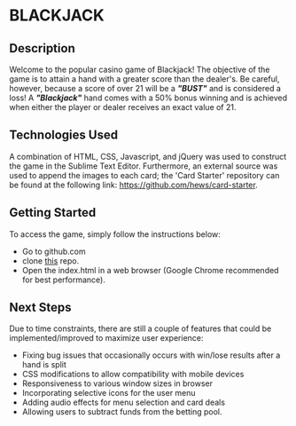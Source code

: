 BLACKJACK
=========
## Description
Welcome to the popular casino game of Blackjack! The objective of the game is to attain a hand with a greater score than the dealer's. Be careful, however, because a score of over 21 will 
be a **_"BUST"_** and is considered a loss! A **_"Blackjack"_** hand comes with a 
50% bonus winning and is achieved when either the player or dealer receives an exact value of 21.

## Technologies Used
A combination of HTML, CSS, Javascript, and jQuery was used to construct the game in the
Sublime Text Editor. Furthermore, an external source was used to append the 
images to each card; the 'Card Starter' repository can be found at the following
link: https://github.com/hews/card-starter.

## Getting Started
To access the game, simply follow the instructions below:
  * Go to github.com
  * clone [this](git@github.com:tintran519/blackJack.git) repo.
  * Open the index.html in a web browser (Google Chrome recommended for best performance).

## Next Steps
Due to time constraints, there are still a couple of features that could be
implemented/improved to maximize user experience:
  * Fixing bug issues that occasionally occurs with win/lose results after a hand is split
  * CSS modifications to allow compatibility with mobile devices
  * Responsiveness to various window sizes in browser
  * Incorporating selective icons for the user menu
  * Adding audio effects for menu selection and card deals
  * Allowing users to subtract funds from the betting pool.















